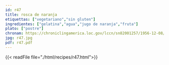 ```yaml
---
id: r47
title: rosca de naranja
etiquettas: ["vegetariano","sin gluten"]
ingredientes: ["gelatina","agua","jugo de naranja","fruta"]
plato: ["postre"]
chronam: https://chroniclingamerica.loc.gov/lccn/sn82001257/1956-12-08/ed-1/seq-5/
jpg: r47.jpg
pdf: r47.pdf
---
```


{{< readFile file="./html/recipes/r47.html">}}